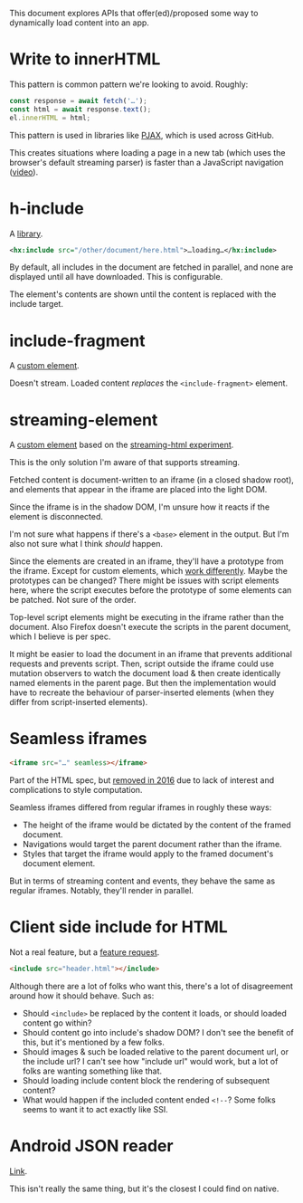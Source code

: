 This document explores APIs that offer(ed)/proposed some way to dynamically load content into an app.

# Write to innerHTML

This pattern is common pattern we're looking to avoid. Roughly:

```js
const response = await fetch('…');
const html = await response.text();
el.innerHTML = html;
```

This pattern is used in libraries like [PJAX](https://github.com/defunkt/jquery-pjax), which is used across GitHub.

This creates situations where loading a page in a new tab (which uses the browser's default streaming parser) is faster than a JavaScript navigation ([video](https://www.youtube.com/watch?v=4zG0AZRZD6Q)).

# h-include

A [library](http://mnot.github.io/hinclude/).

```xml
<hx:include src="/other/document/here.html">…loading…</hx:include>
```

By default, all includes in the document are fetched in parallel, and none are displayed until all have downloaded. This is configurable.

The element's contents are shown until the content is replaced with the include target.

# include-fragment

A [custom element](https://github.com/github/include-fragment-element).

Doesn't stream. Loaded content *replaces* the `<include-fragment>` element.

# streaming-element

A [custom element](https://github.com/whatwg/streams/blob/streaming-element/demos/tags/streaming-element.js) based on the [streaming-html experiment](https://github.com/jakearchibald/streaming-html).

This is the only solution I'm aware of that supports streaming.

Fetched content is document-written to an iframe (in a closed shadow root), and elements that appear in the iframe are placed into the light DOM.

Since the iframe is in the shadow DOM, I'm unsure how it reacts if the element is disconnected.

I'm not sure what happens if there's a `<base>` element in the output. But I'm also not sure what I think *should* happen.

Since the elements are created in an iframe, they'll have a prototype from the iframe. Except for custom elements, which [work differently](https://static-misc.glitch.me/custom-element-adoption-test/). Maybe the prototypes can be changed? There might be issues with script elements here, where the script executes before the prototype of some elements can be patched. Not sure of the order.

Top-level script elements might be executing in the iframe rather than the document. Also Firefox doesn't execute the scripts in the parent document, which I believe is per spec.

It might be easier to load the document in an iframe that prevents additional requests and prevents script. Then, script outside the iframe could use mutation observers to watch the document load & then create identically named elements in the parent page. But then the implementation would have to recreate the behaviour of parser-inserted elements (when they differ from script-inserted elements).

# Seamless iframes

```html
<iframe src="…" seamless></iframe>
```

Part of the HTML spec, but [removed in 2016](https://github.com/whatwg/html/commit/1490eba4dba5ab476f0981443a86c01acae01311) due to lack of interest and complications to style computation.

Seamless iframes differed from regular iframes in roughly these ways:

* The height of the iframe would be dictated by the content of the framed document.
* Navigations would target the parent document rather than the iframe.
* Styles that target the iframe would apply to the framed document's document element.

But in terms of streaming content and events, they behave the same as regular iframes. Notably, they'll render in parallel.

# Client side include for HTML

Not a real feature, but a [feature request](https://github.com/whatwg/html/issues/2791).

```html
<include src="header.html"></include>
```

Although there are a lot of folks who want this, there's a lot of disagreement around how it should behave. Such as:

* Should `<include>` be replaced by the content it loads, or should loaded content go within?
* Should content go into include's shadow DOM? I don't see the benefit of this, but it's mentioned by a few folks.
* Should images & such be loaded relative to the parent document url, or the include url? I can't see how "include url" would work, but a lot of folks are wanting something like that.
* Should loading include content block the rendering of subsequent content?
* What would happen if the included content ended `<!--`? Some folks seems to want it to act exactly like SSI.

# Android JSON reader

[Link](https://developer.android.com/reference/android/util/JsonReader).

This isn't really the same thing, but it's the closest I could find on native.
